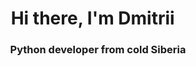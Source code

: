 <h1 align="center"> Hi there, I'm Dmitrii
<img src="https://github.com/blackcater/blackcater/raw/main/images/Hi.gif" height="10"/></h1>
<h3 align="center">Python developer from cold Siberia</h3>
